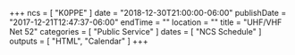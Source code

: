 +++
ncs = [ "K0PPE" ]
date = "2018-12-30T21:00:00-06:00"
publishDate = "2017-12-21T12:47:37-06:00"
endTime = ""
location = ""
title = "UHF/VHF Net 52"
categories = [ "Public Service" ]
dates = [ "NCS Schedule" ]
outputs = [ "HTML", "Calendar" ]
+++
